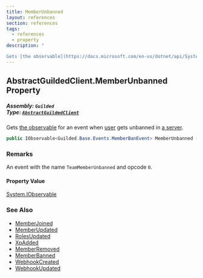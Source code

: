 ```yaml
---
title: MemberUnbanned
layout: references
section: references
tags:
  - references
  - property
description: "

Gets [the observable](https://docs.microsoft.com/en-us/dotnet/api/System.IObservable-1 'System.IObservable`1') for an event when [user](User 'Guilded.Base.Users.User') gets unbanned in [a server](Server 'Guilded.Base.Servers.Server')."
---
```


## AbstractGuildedClient.MemberUnbanned Property
##### **Assembly:** `Guilded`<br/>**Type:** [`AbstractGuildedClient`](AbstractGuildedClient 'Guilded.AbstractGuildedClient')

Gets [the observable](https://docs.microsoft.com/en-us/dotnet/api/System.IObservable-1 'System.IObservable`1') for an event when [user](User 'Guilded.Base.Users.User') gets unbanned in [a server](Server 'Guilded.Base.Servers.Server').

```csharp
public IObservable<Guilded.Base.Events.MemberBanEvent> MemberUnbanned { get; }
```

### Remarks
  
An event with the name `TeamMemberUnbanned` and opcode `0`.

#### Property Value
[System.IObservable](https://docs.microsoft.com/en-us/dotnet/api/System.IObservable 'System.IObservable')

### See Also
- [MemberJoined](AbstractGuildedClient.MemberJoined 'Guilded.AbstractGuildedClient.MemberJoined')
- [MemberUpdated](AbstractGuildedClient.MemberUpdated 'Guilded.AbstractGuildedClient.MemberUpdated')
- [RolesUpdated](AbstractGuildedClient.RolesUpdated 'Guilded.AbstractGuildedClient.RolesUpdated')
- [XpAdded](AbstractGuildedClient.XpAdded 'Guilded.AbstractGuildedClient.XpAdded')
- [MemberRemoved](AbstractGuildedClient.MemberRemoved 'Guilded.AbstractGuildedClient.MemberRemoved')
- [MemberBanned](AbstractGuildedClient.MemberBanned 'Guilded.AbstractGuildedClient.MemberBanned')
- [WebhookCreated](AbstractGuildedClient.WebhookCreated 'Guilded.AbstractGuildedClient.WebhookCreated')
- [WebhookUpdated](AbstractGuildedClient.WebhookUpdated 'Guilded.AbstractGuildedClient.WebhookUpdated')